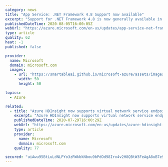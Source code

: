 ```yaml
---
category: news
title: "App Service: .NET Framework 4.8 Support now available"
excerpt: "Support for .NET Framework 4.8 is now generally available in Azure App Service"
publishedDateTime: 2020-08-05T16:00:05Z
webUrl: "https://azure.microsoft.com/en-us/updates/app-service-net-framework-48-support-now-available/"
type: article
quality: 62
heat: -1
published: false

provider:
  name: Microsoft
  domain: microsoft.com
  images:
    - url: "https://smartableai.github.io/microsoft-azure/assets/images/organizations/microsoft.com-50x50.jpg"
      width: 50
      height: 50

topics:
  - Azure

related:
  - title: "Azure HDInsight now supports virtual network service endpoint policies"
    excerpt: "Azure HDInsight now supports virtual network service endpoint policies, which allow you to filter HDInsight egress virtual network traffic to certain Azure storage accounts."
    publishedDateTime: 2020-07-29T16:00:29Z
    webUrl: "https://azure.microsoft.com/en-us/updates/azure-hdinsight-now-supports-virtual-network-service-endpoint-policies/"
    type: article
    provider:
      name: Microsoft
      domain: microsoft.com
    quality: 77

secured: "uiAwu95BtLuLdNLPYo3zRWkbkNbou9bPdOd98Irx4v2H8QBtW3FeAgA8uB7eSM6TcaURnpBSyk8jBZ8EE7PHGULOtVsLor1RdqgFLOPd59tDYy7ur9hGG5p+4oDg8DX+JkbrD9DFa+HGRbgbKB+s2NvJVN1Wb5CmAM7SWE1F5MnHayflXlTG0qGiqGDcSuPjQCc+1QPouspbRkZGRv4B5GPaOClaCEqt2BOE18rVNB5NAdd6vvofmPNtu5qEi2oY14nKh3pJU7vEFu+PQHDZ7WLJx7NFxDizAWNzMO6manephZxTZohxOUE503Up5OLmvzLw19JZhd6OEppzRLEEYA==;m+x5HraGur1MavTsyTpHQg=="
---
```



